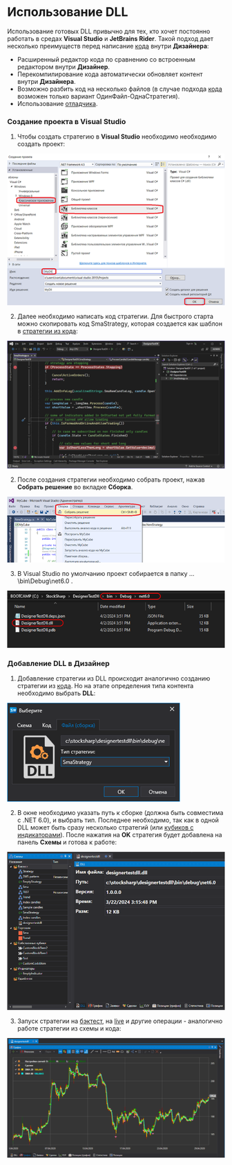 # Использование DLL

Использование готовых DLL привычно для тех, кто хочет постоянно работать в средах **Visual Studio** и **JetBrains Rider**. Такой подход дает несколько преимуществ перед написание [кода](Designer_Creating_strategy_from_code.md) внутри **Дизайнера**:

- Расширенный редактор кода по сравнению со встроенным редактором внутри **Дизайнер**.
- Перекомпилирование кода автоматически обновляет контент внутри **Дизайнера**.
- Возможно разбить код на несколько файлов (в случае подхода [кода](Designer_Creating_strategy_from_code.md) возможен только вариант ОдинФайл-ОднаСтратегия).
- Использование [отладчика](Designer_Debugging_DLL_using_Visual_Studio.md).

### Создание проекта в Visual Studio

1. Чтобы создать стратегию в **Visual Studio** необходимо необходимо создать проект:

![Designer Creating a DLL cube in Visual Studio 00](../images/Designer_Creating_DLL_element_in_Visual_Studio_00.png)

2. Далее необходимо написать код стратегии. Для быстрого старта можно скопировать код SmaStrategy, которая создается как шаблон в [стратегии из кода](Designer_Creating_strategy_from_source_code.md):

![Designer Creating a DLL cube in Visual Studio 03](../images/Designer_Creating_DLL_element_in_Visual_Studio_03.png)

2. После создания стратегии необходимо собрать проект, нажав **Собрать решение** во вкладке **Сборка**.

![Designer Creating a DLL cube in Visual Studio 01](../images/Designer_Creating_DLL_element_in_Visual_Studio_01.png)

3. В Visual Studio по умолчанию проект собирается в папку …\\bin\\Debug\\net6.0 .

![Designer Creating a DLL cube in Visual Studio 02](../images/Designer_Creating_DLL_element_in_Visual_Studio_02.png)

### Добавление DLL в Дизайнер

1. Добавление стратегии из DLL происходит аналогично созданию стратегии из [кода](Designer_Creating_strategy_from_code.md). Но на этапе определения типа контента необходимо выбрать **DLL**:

![Designer_Creation_Strategy_Dll_00](../images/Designer_Creation_Strategy_Dll_00.png)

2. В окне необходимо указать путь к сборке (должна быть совместима с .NET 6.0), и выбрать тип. Последнее необходимо, так как в одной DLL может быть сразу несколько стратегий (или [кубиков с индикаторами](Designer_Creating_DLL_element_in_Visual_Studio.md)). После нажатия на **OK** стратегия будет добавлена на панель **Схемы** и готова к работе:

![Designer_Creation_Strategy_Dll_01](../images/Designer_Creation_Strategy_Dll_01.png)

3. Запуск стратегии на [бэктест](Designer_Backtesting_Interface.md), на [live](Designer_Add_strategy_Live_trade.md) и другие операции - аналогично работе стратегии из схемы и кода:

![Designer_Creation_Strategy_Dll_02](../images/Designer_Creation_Strategy_Dll_02.png)